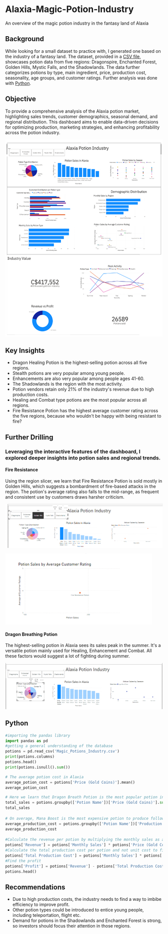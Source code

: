 # Alaxia-Magic-Potion-Industry
An overview of the magic potion industry in the fantasy land of Alaxia

## Background
While looking for a small dataset to practice with, I generated one based on the industry of a fantasy land. The dataset, provided in a [CSV file](https://github.com/utioritse/Alaxia-Magic-Potion-Industry/blob/main/Magic_Potions_Industry.csv), showcases potion data from five regions: Dragonspire, Enchanted Forest, Golden Hills, Mystic Falls, and the Shadowlands. The data further categorizes potions by type, main ingredient, price, production cost, seasonality, age groups, and customer ratings. Further analysis was done with [Python](https://github.com/utioritse/Alaxia-Magic-Potion-Industry/blob/main/Alaxia.ipynb).

## Objective
To provide a comprehensive analysis of the Alaxia potion market, highlighting sales trends, customer demographics, seasonal demand, and regional distribution. This dashboard aims to enable data-driven decisions for optimizing production, marketing strategies, and enhancing profitability across the potion industry.

![Dashboard](Alaxia%20Dashboard.png)

## Key Insights 
- Dragon Healing Potion is the highest-selling potion across all five regions.
- Stealth potions are very popular among young people.
- Enhancements are also very popular among people ages 41-60. 
- The Shadowlands is the region with the most activity.
- Potion vendors retain only 21% of the industry's revenue due to high production costs.
- Healing and Combat type potions are the most popular across all regions.
- Fire Resistance Potion has the highest average customer rating across the five regions, because who wouldn't be happy with being resistant to fire?

## Further Drilling
### Leveraging the interactive features of the dashboard, I explored deeper insights into potion sales and regional trends.
#### Fire Resistance
Using the region slicer, we learn that Fire Resistance Potion is sold mostly in Golden Hills, which suggests a bombardment of fire-based attacks in the region. The potion's average rating also falls to the mid-range, as frequent and consistent use by customers draws harsher criticism. 

![Fire Resistance](Fire%20Resistance.png)

![Fire Resistance 1](Fire%20Resistance%201.png)

#### Dragon Breathing Potion 
The highest-selling potion in Alaxia sees its sales peak in the summer. It's a versatile potion mainly used for Healing, Enhancement and Combat. All these factors would suggest a lot of fighting during summer.

![Dragon Breath](Dragon%20Breathing%20Potion.png)

## Python 
```python 
#importing the pandas library
import pandas as pd
#getting a general understanding of the database
potions = pd.read_csv('Magic_Potions_Industry.csv')
print(potions.columns)
potions.head()
print(potions.isnull().sum())
```

```python
# The average potion cost in Alaxia
average_potion_cost = potions['Price (Gold Coins)'].mean()
average_potion_cost
```
```python
# Here we learn that Dragon Breath Potion is the most popular potion in Alaxia in terms of sales
total_sales = potions.groupby(['Potion Name'])['Price (Gold Coins)'].sum().sort_values(ascending=False)
total_sales

# On average, Mana Boost is the most expensive potion to produce followed by the highest selling potion, Dragon Breath Potion
average_production_cost = potions.groupby(['Potion Name'])['Production Cost (Gold Coins)'].mean().sort_values(ascending=False).round(0).astype(int)
average_production_cost

#Calculate the revenue per potion by multiplying the monthly sales as a unit sale by the potion price
potions['Revenue'] = potions['Monthly Sales'] * potions['Price (Gold Coins)']
#Calculate the total production cost per potion and not unit cost to find out how much druids are spending every month to make potions
potions['Total Production Cost'] = potions['Monthly Sales'] * potions['Production Cost (Gold Coins)']
#Find the profit 
potions['Profit'] = potions['Revenue'] - potions['Total Production Cost']
potions.head()

```


## Recommendations
- Due to high production costs, the industry needs to find a way to imbibe efficiency to improve profit.
- Other potion types could be introduced to entice young people, including teleportation, flight etc.
- Demand for potions in the Shadowlands and Enchanted Forest is strong, so investors should focus their attention in those regions. 

